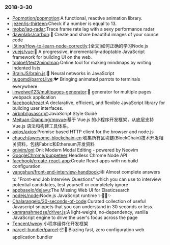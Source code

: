 ### 2018-3-30 
* [Popmotion/popmotion](https://github.com//Popmotion/popmotion):A functional, reactive animation library. 
* [jezen/is-thirteen](https://github.com//jezen/is-thirteen):Check if a number is equal to 13. 
* [mobz/lag-radar](https://github.com//mobz/lag-radar):Trace frame rate lag with a sexy performance radar 
* [dawnlabs/carbon](https://github.com//dawnlabs/carbon):🎨 Create and share beautiful images of your source code 
* [i5ting/How-to-learn-node-correctly](https://github.com//i5ting/How-to-learn-node-correctly):[全文]如何正确的学习Node.js 
* [vuejs/vue](https://github.com//vuejs/vue):🖖 A progressive, incrementally-adoptable JavaScript framework for building UI on the web. 
* [tobloef/text2mindmap](https://github.com//tobloef/text2mindmap):Online tool for making mindmaps by writing indented lists 
* [BrainJS/brain.js](https://github.com//BrainJS/brain.js):🤖 Neural networks in JavaScript 
* [hugomd/parrot.live](https://github.com//hugomd/parrot.live):🐦 Bringing animated parrots to terminals everywhere 
* [linweiwei123/multipages-generator](https://github.com//linweiwei123/multipages-generator):🥇 generator for multiple pages webpack application 
* [facebook/react](https://github.com//facebook/react):A declarative, efficient, and flexible JavaScript library for building user interfaces. 
* [airbnb/javascript](https://github.com//airbnb/javascript):JavaScript Style Guide 
* [Meituan-Dianping/mpvue](https://github.com//Meituan-Dianping/mpvue):基于 Vue.js 的小程序开发框架，从底层支持 Vue.js 语法和构建工具体系。 
* [axios/axios](https://github.com//axios/axios):Promise based HTTP client for the browser and node.js 
* [chaozh/awesome-blockchain-cn](https://github.com//chaozh/awesome-blockchain-cn):收集所有区块链(BlockChain)技术开发相关资料，包括Fabric和Ethereum开发资料 
* [onivim/oni](https://github.com//onivim/oni):Oni: Modern Modal Editing - powered by Neovim 
* [GoogleChrome/puppeteer](https://github.com//GoogleChrome/puppeteer):Headless Chrome Node API 
* [facebook/create-react-app](https://github.com//facebook/create-react-app):Create React apps with no build configuration. 
* [yangshun/front-end-interview-handbook](https://github.com//yangshun/front-end-interview-handbook):🕸 Almost complete answers to "Front-end Job Interview Questions" which you can use to interview potential candidates, test yourself or completely ignore 
* [appbaseio/dejavu](https://github.com//appbaseio/dejavu):The Missing Web UI for Elasticsearch 
* [nodejs/node](https://github.com//nodejs/node):Node.js JavaScript runtime ✨🐢🚀✨ 
* [Chalarangelo/30-seconds-of-code](https://github.com//Chalarangelo/30-seconds-of-code):Curated collection of useful Javascript snippets that you can understand in 30 seconds or less. 
* [kamranahmedse/driver.js](https://github.com//kamranahmedse/driver.js):A light-weight, no-dependency, vanilla JavaScript engine to drive the user's focus across the page 
* [Tencent/wepy](https://github.com//Tencent/wepy):小程序组件化开发框架 
* [parcel-bundler/parcel](https://github.com//parcel-bundler/parcel):📦🚀 Blazing fast, zero configuration web application bundler 
